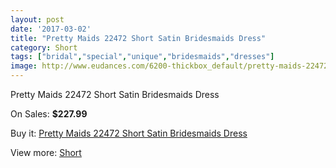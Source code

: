 ```yaml
---
layout: post
date: '2017-03-02'
title: "Pretty Maids 22472 Short Satin Bridesmaids Dress"
category: Short
tags: ["bridal","special","unique","bridesmaids","dresses"]
image: http://www.eudances.com/6200-thickbox_default/pretty-maids-22472-short-satin-bridesmaids-dress.jpg
---
```

Pretty Maids 22472 Short Satin Bridesmaids Dress

On Sales: **$227.99**
<a href="https://www.eudances.com/en/short/2222-pretty-maids-22472-short-satin-bridesmaids-dress.html"><amp-img layout="responsive" width="600" height="600" src="//www.eudances.com/6200-thickbox_default/pretty-maids-22472-short-satin-bridesmaids-dress.jpg" alt="Pretty Maids 22472 Short Satin Bridesmaids Dress 0" /></a>
<a href="https://www.eudances.com/en/short/2222-pretty-maids-22472-short-satin-bridesmaids-dress.html"><amp-img layout="responsive" width="600" height="600" src="//www.eudances.com/6201-thickbox_default/pretty-maids-22472-short-satin-bridesmaids-dress.jpg" alt="Pretty Maids 22472 Short Satin Bridesmaids Dress 1" /></a>

Buy it: [Pretty Maids 22472 Short Satin Bridesmaids Dress](https://www.eudances.com/en/short/2222-pretty-maids-22472-short-satin-bridesmaids-dress.html "Pretty Maids 22472 Short Satin Bridesmaids Dress")

View more: [Short](https://www.eudances.com/en/25-short "Short")
